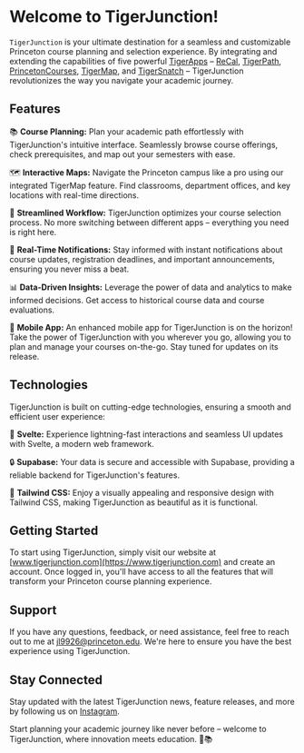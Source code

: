 # Welcome to TigerJunction!

`TigerJunction` is your ultimate destination for a seamless and customizable Princeton course planning and selection experience. By integrating and extending the capabilities of five powerful [TigerApps](https://tigerapps.org/) – [ReCal](https://recal.io/), [TigerPath](https://www.tigerpath.io/), [PrincetonCourses](https://www.princetoncourses.com/), [TigerMap](https://tigermap.tigerapps.org/), and [TigerSnatch](https://tigersnatch.com/) – TigerJunction revolutionizes the way you navigate your academic journey.

## Features

📚 **Course Planning:** Plan your academic path effortlessly with TigerJunction's intuitive interface. Seamlessly browse course offerings, check prerequisites, and map out your semesters with ease.

🗺️ **Interactive Maps:** Navigate the Princeton campus like a pro using our integrated TigerMap feature. Find classrooms, department offices, and key locations with real-time directions.

🔄 **Streamlined Workflow:** TigerJunction optimizes your course selection process. No more switching between different apps – everything you need is right here.

🔔 **Real-Time Notifications:** Stay informed with instant notifications about course updates, registration deadlines, and important announcements, ensuring you never miss a beat.

📊 **Data-Driven Insights:** Leverage the power of data and analytics to make informed decisions. Get access to historical course data and course evaluations.

📱 **Mobile App:** An enhanced mobile app for TigerJunction is on the horizon! Take the power of TigerJunction with you wherever you go, allowing you to plan and manage your courses on-the-go. Stay tuned for updates on its release.

## Technologies

TigerJunction is built on cutting-edge technologies, ensuring a smooth and efficient user experience:

🚀 **Svelte:** Experience lightning-fast interactions and seamless UI updates with Svelte, a modern web framework.

🔒 **Supabase:** Your data is secure and accessible with Supabase, providing a reliable backend for TigerJunction's features.

🎨 **Tailwind CSS:** Enjoy a visually appealing and responsive design with Tailwind CSS, making TigerJunction as beautiful as it is functional.

## Getting Started

To start using TigerJunction, simply visit our website at [www.tigerjunction.com](https://www.tigerjunction.com) and create an account. Once logged in, you'll have access to all the features that will transform your Princeton course planning experience.

## Support

If you have any questions, feedback, or need assistance, feel free to reach out to me at jl9926@princeton.edu. We're here to ensure you have the best experience using TigerJunction.

## Stay Connected

Stay updated with the latest TigerJunction news, feature releases, and more by following us on [Instagram](https://instagram.com/TigerJunction).

Start planning your academic journey like never before – welcome to TigerJunction, where innovation meets education. 🐯📚
